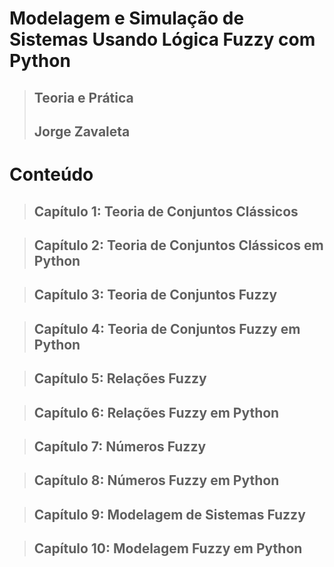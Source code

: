 # Modelagem e Simulação de Sistemas Usando Lógica Fuzzy com Python
>## Teoria e Prática
>## Jorge Zavaleta

# Conteúdo

>## Capítulo 1: Teoria de Conjuntos Clássicos

>## Capítulo 2: Teoria de Conjuntos Clássicos em Python

>## Capítulo 3: Teoria de Conjuntos Fuzzy

>## Capítulo 4: Teoria de Conjuntos Fuzzy em Python

>## Capítulo 5: Relações Fuzzy

>## Capítulo 6: Relações Fuzzy em Python

>## Capítulo 7: Números Fuzzy

>## Capítulo 8: Números Fuzzy em Python

>## Capítulo 9: Modelagem de Sistemas Fuzzy

>## Capítulo 10: Modelagem Fuzzy em Python

